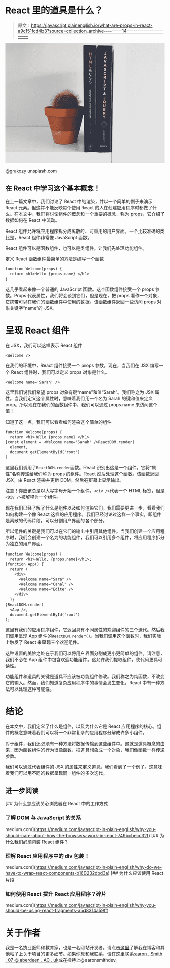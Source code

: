 # React 里的道具是什么？

> 原文：<https://javascript.plainenglish.io/what-are-props-in-react-a9c151fcd4b3?source=collection_archive---------14----------------------->

![](img/902da136532cfdf4f46e9c3b7368dee2.png)

[@grakozy](https://unsplash.com/@grakozy) unsplash.com

## 在 React 中学习这个基本概念！

在上一篇文章中，我们讨论了 React 中的渲染，并以一个简单的例子来演示 React 元素。但这并不能反映每个使用 React 的人在创建应用程序时都做了什么。在本文中，我们将讨论组件的概念和一个重要的概念，称为 props，它介绍了数据如何在 React 中流动。

React 组件允许将应用程序拆分成离散的、可重用的用户界面。一个比较准确的类比是，React 组件非常像 JavaScript 函数。

React 组件可以是函数组件，也可以是类组件。让我们先处理功能组件。

定义 React 函数组件最简单的方法是编写一个函数

```
function Welcome(props) {
  return <h1>Hello {props.name} </h1>
}
```

这几乎看起来像一个普通的 JavaScript 函数。这个函数组件接受一个 props 参数。Props 代表属性，我们将会谈到它们，但是现在，把 props 看作一个对象，它携带可以在我们的函数组件中使用的数据。该函数组件返回一些访问 props 对象关键字“name”的 JSX。

# 呈现 React 组件

在 JSX，我们可以这样表示 React 组件

```
<Welcome />
```

在我们的环境中，React 组件接受一个 props 参数。现在，当我们在 JSX 编写一个 React 组件时，我们可以定义 props 对象是什么。

```
<Welcome name='Sarah' />
```

这里我们说我们希望 props 对象有键“name”和值“Sarah”。我们称之为 JSX 属性。当我们定义这个属性时，意味着我们用一个名为 Sarah 的键和值来定义 prop。所以现在在我们的函数组件中，我们可以通过 props.name 来访问这个值！

知道了这一点，我们可以看看如何渲染这个简单的组件

```
function Welcome(props) {
  return <h1>Hello {props.name} </h1>
}const element = <Welcome name='Sarah' />ReactDOM.render(
  element, 
  document.getElementById('root')
)
```

这里我们调用了`ReactDOM.render`函数。React 识别出这是一个组件。它将“属性”名称传递给我们称为 props 的组件。React 然后处理这个函数。该函数返回 JSX，由 React 渲染并更新 DOM。然后在屏幕上显示输出。

注意！你应该总是以大写字母开始一个组件，`<div />`代表一个 HTML 标签，但是`<Div />`被解释为一个组件。

现在我们已经了解了什么是组件以及如何渲染它们。我们需要更进一步，看看我们如何构建一个像 React 这样的应用程序。我们已经讨论过这样一个事实，即组件是离散的代码片段，可以分割用户界面的各个部分。

所以组件的关键是我们可以在它们的输出中引用其他组件。当我们创建一个应用程序时，我们会创建一个名为的功能组件，我们可以引用多个组件，将应用程序拆分为独立的用户界面。

```
function Welcome(props) {
  return <h1>Hello, {props.name}</h1>;
}function App() {
  return (
    <div>
      <Welcome name="Sara" />
      <Welcome name="Cahal" />
      <Welcome name="Edite" />
    </div>
  );
}ReactDOM.render(
  <App />,
  document.getElementById('root')
);
```

这里有我们的应用程序组件，它返回具有不同属性的欢迎组件的三个迭代。然后我们调用呈现 App 组件的`ReactDOM.render()`。当我们调用这个函数时，我们实际上触发了 React 来呈现三个欢迎组件。

这种设置的美妙之处在于我们可以将用户界面分割成更小更简单的组件。请注意，我们不必在 App 组件中包含欢迎功能组件。这允许我们提取组件，使代码更具可读性。

功能组件和道具的关键是道具不应该被功能组件修改。我们称之为纯函数，不改变它的输入。然而，我们知道复杂应用程序中的事情会发生变化，React 中有一种方法可以处理这种可能性。

# 结论

在本文中，我们定义了什么是组件，以及为什么它是 React 应用程序的核心。组件的概念意味着我们可以将一个非常复杂的应用程序分解成许多小组件。

对于组件，我们还必须有一种方法将数据传输到这些组件中。这就是道具概念的由来，因为函数组件的行为很像函数，把道具想象成一个对象，我们像函数一样传递参数。

我们可以通过代表组件的 JSX 的属性来定义道具。我们看到了一个例子。这意味着我们可以用不同的数据呈现同一组件的多次迭代。

## 进一步阅读

[](https://medium.com/javascript-in-plain-english/why-you-should-care-about-how-the-browsers-work-in-react-749bcbecc32f) [## 为什么您应该关心浏览器在 React 中的工作方式

### 了解 DOM 与 JavaScript 的关系

medium.com](https://medium.com/javascript-in-plain-english/why-you-should-care-about-how-the-browsers-work-in-react-749bcbecc32f) [](https://medium.com/javascript-in-plain-english/why-do-we-have-to-wrap-react-components-b168232dbd3a) [## 为什么我们必须包装 React 组件？

### 理解 React 应用程序中的 div 包装！

medium.com](https://medium.com/javascript-in-plain-english/why-do-we-have-to-wrap-react-components-b168232dbd3a) [](https://medium.com/javascript-in-plain-english/why-you-should-be-using-react-fragments-a5d8314a59ff) [## 为什么应该使用 React 片段

### 如何使用 React 提升 React 应用程序？碎片

medium.com](https://medium.com/javascript-in-plain-english/why-you-should-be-using-react-fragments-a5d8314a59ff) 

# 关于作者

我是一名执业医师和教育家，也是一名网站开发者。请点击[这里](https://dev.to/aaronsm46722627/www.coding-medic.com)了解我在博客和其他帖子上关于项目的更多细节。如果你想和我联系，请在这里联系:[aaron . Smith . 07 @ aberdeen . AC . uk](mailto:aaron.smith.07@aberdeen.ac.uk)或在推特上@aaronsmithdev。